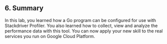 ## 6. Summary

In this lab, you learned how a Go program can be configured for use with Stackdriver Profiler. You also learned how to collect, view and analyze the performance data with this tool. You can now apply your new skill to the real services you run on Google Cloud Platform.
